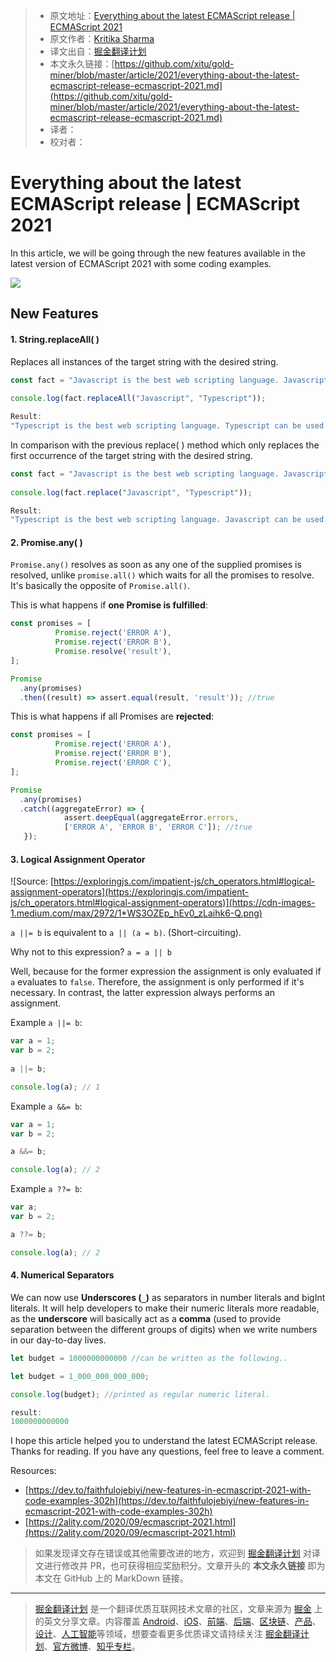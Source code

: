 > * 原文地址：[Everything about the latest ECMAScript release | ECMAScript 2021](https://levelup.gitconnected.com/everything-about-the-latest-ecmascript-release-ecmascript-2021-c011e817f41a)
> * 原文作者：[Kritika Sharma](https://medium.com/@kritikasharmablog)
> * 译文出自：[掘金翻译计划](https://github.com/xitu/gold-miner)
> * 本文永久链接：[https://github.com/xitu/gold-miner/blob/master/article/2021/everything-about-the-latest-ecmascript-release-ecmascript-2021.md](https://github.com/xitu/gold-miner/blob/master/article/2021/everything-about-the-latest-ecmascript-release-ecmascript-2021.md)
> * 译者：
> * 校对者：

# Everything about the latest ECMAScript release | ECMAScript 2021

In this article, we will be going through the new features available in the latest version of ECMAScript 2021 with some coding examples.

![](https://cdn-images-1.medium.com/max/2000/1*ex1pND6jnzW3Hj2vjRjaDA.jpeg)

## New Features

#### 1. String.replaceAll( )

Replaces all instances of the target string with the desired string.

```js
const fact = "Javascript is the best web scripting language. Javascript can be used for both front end and backend";
 
console.log(fact.replaceAll("Javascript", "Typescript"));

Result:
"Typescript is the best web scripting language. Typescript can be used for both front end and backend";
```

In comparison with the previous replace( ) method which only replaces the first occurrence of the target string with the desired string.

```js
const fact = "Javascript is the best web scripting language. Javascript can be used for both front end and backend";
 
console.log(fact.replace("Javascript", "Typescript"));

Result:
"Typescript is the best web scripting language. Javascript can be used for both front end and backend";
```

#### 2. Promise.any( )

`Promise.any()` resolves as soon as any one of the supplied promises is resolved, unlike `promise.all()` which waits for all the promises to resolve. It's basically the opposite of `Promise.all()`.

This is what happens if **one Promise is fulfilled**:

```js
const promises = [   
          Promise.reject('ERROR A'),           
          Promise.reject('ERROR B'),   
          Promise.resolve('result'), 
]; 

Promise
  .any(promises)
  .then((result) => assert.equal(result, 'result')); //true
```

This is what happens if all Promises are **rejected**:

```js
const promises = [   
          Promise.reject('ERROR A'),  
          Promise.reject('ERROR B'),   
          Promise.reject('ERROR C'), 
]; 

Promise
  .any(promises)   
  .catch((aggregateError) => {
            assert.deepEqual(aggregateError.errors, 
            ['ERROR A', 'ERROR B', 'ERROR C']); //true
   });
```

#### 3. Logical Assignment Operator

![Source: [https://exploringjs.com/impatient-js/ch_operators.html#logical-assignment-operators](https://exploringjs.com/impatient-js/ch_operators.html#logical-assignment-operators)](https://cdn-images-1.medium.com/max/2972/1*WS3OZEp_hEv0_zLaihk6-Q.png)

`a ||= b` is equivalent to `a || (a = b)`. (Short-circuiting).

Why not to this expression? `a = a || b`

Well, because for the former expression the assignment is only evaluated if `a` evaluates to `false`. Therefore, the assignment is only performed if it's necessary. In contrast, the latter expression always performs an assignment.

Example `a ||= b`:

```js
var a = 1;  
var b = 2;  
 
a ||= b;   

console.log(a); // 1
```

Example `a &&= b`:

```js
var a = 1; 
var b = 2; 

a &&= b; 

console.log(a); // 2
```

Example `a ??= b`:

```js
var a;  
var b = 2;   

a ??= b;   

console.log(a); // 2
```

#### 4. Numerical Separators

We can now use **Underscores (`_`)** as separators in number literals and bigInt literals. It will help developers to make their numeric literals more readable, as the **underscore** will basically act as a **comma** (used to provide separation between the different groups of digits) when we write numbers in our day-to-day lives.

```js
let budget = 1000000000000 //can be written as the following..

let budget = 1_000_000_000_000; 

console.log(budget); //printed as regular numeric literal.

result:
1000000000000
```

I hope this article helped you to understand the latest ECMAScript release. Thanks for reading. If you have any questions, feel free to leave a comment.

Resources:

* [https://dev.to/faithfulojebiyi/new-features-in-ecmascript-2021-with-code-examples-302h](https://dev.to/faithfulojebiyi/new-features-in-ecmascript-2021-with-code-examples-302h)
* [https://2ality.com/2020/09/ecmascript-2021.html](https://2ality.com/2020/09/ecmascript-2021.html)

> 如果发现译文存在错误或其他需要改进的地方，欢迎到 [掘金翻译计划](https://github.com/xitu/gold-miner) 对译文进行修改并 PR，也可获得相应奖励积分。文章开头的 **本文永久链接** 即为本文在 GitHub 上的 MarkDown 链接。

---

> [掘金翻译计划](https://github.com/xitu/gold-miner) 是一个翻译优质互联网技术文章的社区，文章来源为 [掘金](https://juejin.im) 上的英文分享文章。内容覆盖 [Android](https://github.com/xitu/gold-miner#android)、[iOS](https://github.com/xitu/gold-miner#ios)、[前端](https://github.com/xitu/gold-miner#前端)、[后端](https://github.com/xitu/gold-miner#后端)、[区块链](https://github.com/xitu/gold-miner#区块链)、[产品](https://github.com/xitu/gold-miner#产品)、[设计](https://github.com/xitu/gold-miner#设计)、[人工智能](https://github.com/xitu/gold-miner#人工智能)等领域，想要查看更多优质译文请持续关注 [掘金翻译计划](https://github.com/xitu/gold-miner)、[官方微博](http://weibo.com/juejinfanyi)、[知乎专栏](https://zhuanlan.zhihu.com/juejinfanyi)。
